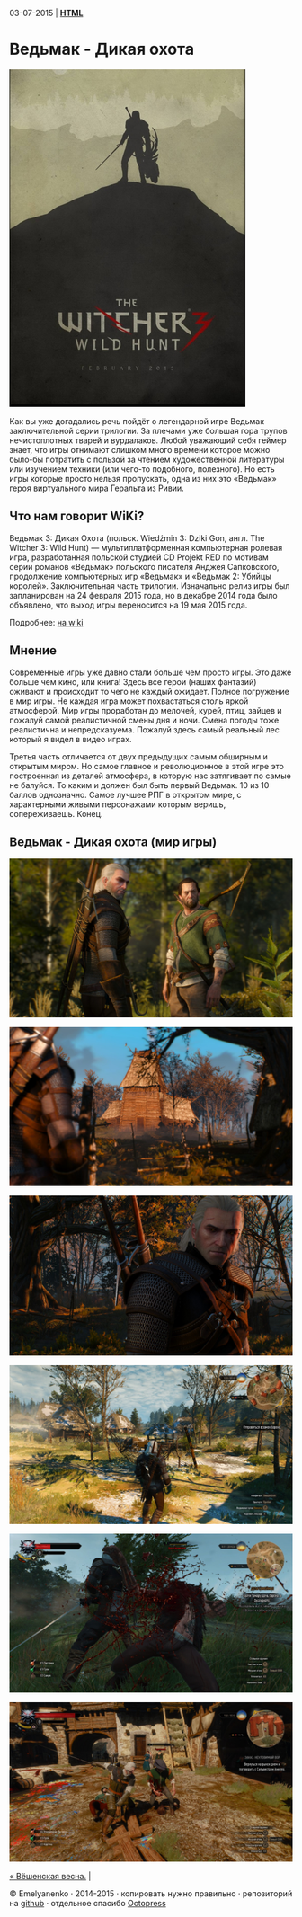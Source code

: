 03-07-2015 | **[HTML](http://andre-y-ru.github.io/p/2015/07/03/witcher.html)** 

Ведьмак - Дикая охота
================
![image](../../../../images/p/witcher.jpg)

Как вы уже догадались речь пойдёт о легендарной игре Ведьмак заключительной серии трилогии. За плечами уже большая гора трупов нечистоплотных тварей и вурдалаков. Любой уважающий себя геймер знает, что игры отнимают слишком много времени которое можно было-бы потратить с пользой за чтением художественной литературы или изучением техники (или чего-то подобного, полезного). Но есть игры которые просто нельзя пропускать, одна из них это «Ведьмак»  героя виртуального мира Геральта из Ривии.

Что нам говорит WiKi?
---------------------
Ведьмак 3: Дикая Охота (польск. Wiedźmin 3: Dziki Gon, англ. The Witcher 3: Wild Hunt) — мультиплатформенная компьютерная ролевая игра, разработанная польской студией CD Projekt RED по мотивам серии романов «Ведьмак» польского писателя Анджея Сапковского, продолжение компьютерных игр «Ведьмак» и «Ведьмак 2: Убийцы королей». Заключительная часть трилогии. Изначально релиз игры был запланирован на 24 февраля 2015 года, но в декабре 2014 года было объявлено, что выход игры переносится на 19 мая 2015 года.

Подробнее: [на wiki](https://ru.wikipedia.org/wiki/%D0%92%D0%B5%D0%B4%D1%8C%D0%BC%D0%B0%D0%BA_3:_%D0%94%D0%B8%D0%BA%D0%B0%D1%8F_%D0%9E%D1%85%D0%BE%D1%82%D0%B0)

Мнение
----------
Современные игры уже давно стали больше чем просто игры. Это даже больше чем кино, или книга! Здесь все герои (наших фантазий) оживают и происходит то чего не каждый ожидает. Полное погружение в мир игры. Не каждая игра может похвастаться столь яркой атмосферой. Мир игры проработан до мелочей, курей, птиц, зайцев и пожалуй самой реалистичной смены дня и ночи. Смена погоды тоже реалистична и непредсказуема. Пожалуй здесь самый реальный лес который я видел в видео играх.

Третья часть отличается от двух предыдущих самым обширным и открытым миром. Но самое главное и революционное в этой игре это построенная из деталей атмосфера, в которую нас затягивает по самые не балуйся. То каким и должен был быть первый Ведьмак. 10 из 10 баллов однозначно. Самое лучшее РПГ в открытом мире, с характерными живыми персонажами которым веришь, сопереживаешь. Конец.

Ведьмак - Дикая охота (мир игры)
--------------------------------- 
![image](../../../../images/smech/witcher1.jpg)

![image](../../../../images/smech/witcher2.jpg)

![image](../../../../images/smech/witcher3.jpg)

![image](../../../../images/smech/witcher4.jpg)

![image](../../../../images/smech/witcher5.jpg)

![image](../../../../images/smech/witcher6.jpg)


[&laquo; Вёшенская весна.](https://github.com/andre-y-ru/andre-y-ru.github.com/blob/master/p/2015/05/23/holohov.md) | 

© Emelyanenko &middot; 2014-2015 · копировать нужно правильно · репозиторий на [github](https://github.com) · отдельное спасибо [Octopress](http://octopress.org)
